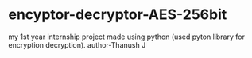 # encyptor-decryptor-AES-256bit
my 1st year internship project made using python (used pyton library for encryption decryption).
author-Thanush J
